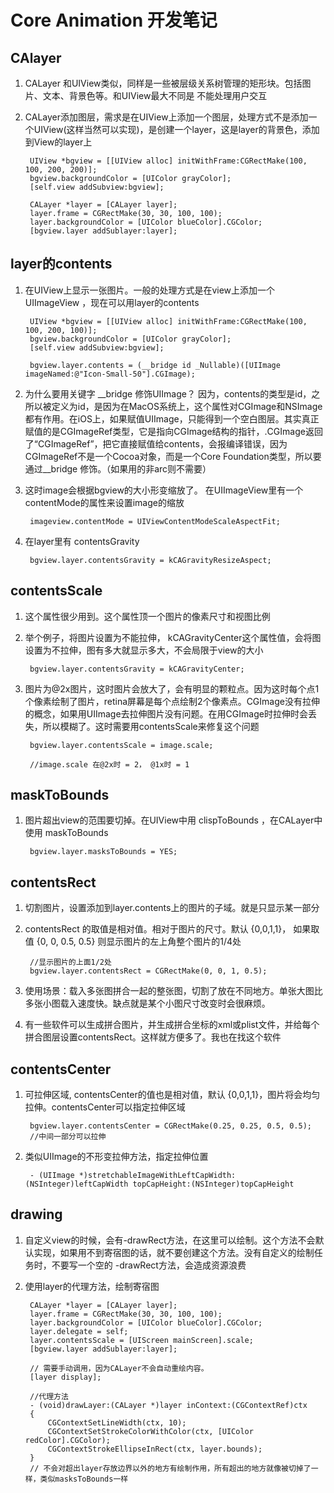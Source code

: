 # Core Animation 开发笔记

## CAlayer

1. CALayer 和UIView类似，同样是一些被层级关系树管理的矩形块。包括图片、文本、背景色等。和UIView最大不同是 不能处理用户交互

2. CALayer添加图层，需求是在UIView上添加一个图层，处理方式不是添加一个UIView(这样当然可以实现)，是创建一个layer，这是layer的背景色，添加到View的layer上

		UIView *bgview = [[UIView alloc] initWithFrame:CGRectMake(100, 100, 200, 200)];
	    bgview.backgroundColor = [UIColor grayColor];
	    [self.view addSubview:bgview];
	    
	    CALayer *layer = [CALayer layer];
		layer.frame = CGRectMake(30, 30, 100, 100);
		layer.backgroundColor = [UIColor blueColor].CGColor;
		[bgview.layer addSublayer:layer];


## layer的contents

1. 在UIView上显示一张图片。一般的处理方式是在view上添加一个UIImageView ，现在可以用layer的contents

		UIView *bgview = [[UIView alloc] initWithFrame:CGRectMake(100, 100, 200, 100)];
	    bgview.backgroundColor = [UIColor grayColor];
	    [self.view addSubview:bgview];

		bgview.layer.contents = (__bridge id _Nullable)([UIImage imageNamed:@"Icon-Small-50"].CGImage);


2. 为什么要用关键字 \__bridge 修饰UIImage？ 因为，contents的类型是id，之所以被定义为id，是因为在MacOS系统上，这个属性对CGImage和NSImage都有作用。在iOS上，如果赋值UIImage，只能得到一个空白图层。其实真正赋值的是CGImageRef类型，它是指向CGImage结构的指针，.CGImage返回了“CGImageRef”，把它直接赋值给contents，会报编译错误，因为CGImageRef不是一个Cocoa对象，而是一个Core Foundation类型，所以要通过__bridge 修饰。（如果用的非arc则不需要）
	 
3. 这时image会根据bgview的大小形变缩放了。 在UIImageView里有一个contentMode的属性来设置image的缩放

		imageview.contentMode = UIViewContentModeScaleAspectFit;
	
4. 在layer里有 contentsGravity

		bgview.layer.contentsGravity = kCAGravityResizeAspect;

## contentsScale

1. 这个属性很少用到。这个属性顶一个图片的像素尺寸和视图比例

2. 举个例子，将图片设置为不能拉伸， kCAGravityCenter这个属性值，会将图设置为不拉伸，图有多大就显示多大，不会局限于view的大小
		
		bgview.layer.contentsGravity = kCAGravityCenter;
	
3. 图片为@2x图片，这时图片会放大了，会有明显的颗粒点。因为这时每个点1个像素绘制了图片，retina屏幕是每个点绘制2个像素点。CGImage没有拉伸的概念，如果用UIImage去拉伸图片没有问题。在用CGImage时拉伸时会丢失，所以模糊了。这时需要用contentsScale来修复这个问题
	
		bgview.layer.contentsScale = image.scale;
		
		//image.scale 在@2x时 = 2， @1x时 = 1


## maskToBounds

1. 图片超出view的范围要切掉。在UIView中用 clispToBounds ，在CALayer中 使用 maskToBounds

	    bgview.layer.masksToBounds = YES;


## contentsRect

1. 切割图片，设置添加到layer.contents上的图片的子域。就是只显示某一部分

2. contentsRect 的取值是相对值。相对于图片的尺寸。默认 {0,0,1,1}， 如果取值 {0, 0, 0.5, 0.5} 则显示图片的左上角整个图片的1/4处
		
		//显示图片的上面1/2处
	    bgview.layer.contentsRect = CGRectMake(0, 0, 1, 0.5);

3. 使用场景：载入多张图拼合一起的整张图，切割了放在不同地方。单张大图比多张小图载入速度快。缺点就是某个小图尺寸改变时会很麻烦。

4. 有一些软件可以生成拼合图片，并生成拼合坐标的xml或plist文件，并给每个拼合图层设置contentsRect。这样就方便多了。我也在找这个软件

## contentsCenter

1. 可拉伸区域, contentsCenter的值也是相对值，默认 {0,0,1,1}，图片将会均匀拉伸。contentsCenter可以指定拉伸区域

    	bgview.layer.contentsCenter = CGRectMake(0.25, 0.25, 0.5, 0.5);
    	//中间一部分可以拉伸

2. 类似UIImage的不形变拉伸方法，指定拉伸位置

		- (UIImage *)stretchableImageWithLeftCapWidth:(NSInteger)leftCapWidth topCapHeight:(NSInteger)topCapHeight
		

## drawing

1. 自定义view的时候，会有-drawRect方法，在这里可以绘制。这个方法不会默认实现，如果用不到寄宿图的话，就不要创建这个方法。没有自定义的绘制任务时，不要写一个空的 -drawRect方法，会造成资源浪费

2. 使用layer的代理方法，绘制寄宿图

		CALayer *layer = [CALayer layer];
	    layer.frame = CGRectMake(30, 30, 100, 100);
	    layer.backgroundColor = [UIColor blueColor].CGColor;
	    layer.delegate = self;
	    layer.contentsScale = [UIScreen mainScreen].scale;
	    [bgview.layer addSublayer:layer];
	    
	    // 需要手动调用，因为CALayer不会自动重绘内容。
	    [layer display];
	    
	    //代理方法
	    - (void)drawLayer:(CALayer *)layer inContext:(CGContextRef)ctx
		{
		    CGContextSetLineWidth(ctx, 10);
		    CGContextSetStrokeColorWithColor(ctx, [UIColor redColor].CGColor);
		    CGContextStrokeEllipseInRect(ctx, layer.bounds);
		}
		// 不会对超出layer存放边界以外的地方有绘制作用，所有超出的地方就像被切掉了一样，类似masksToBounds一样
		

